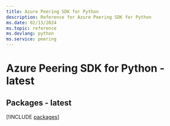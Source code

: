 ```yaml
---
title: Azure Peering SDK for Python
description: Reference for Azure Peering SDK for Python
ms.date: 02/13/2024
ms.topic: reference
ms.devlang: python
ms.service: peering
---
```

# Azure Peering SDK for Python - latest
## Packages - latest
[!INCLUDE [packages](peering-index.md)]